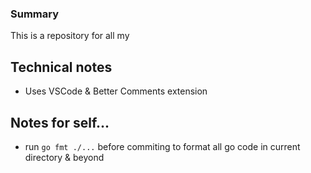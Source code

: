 ### Summary

This is a repository for all my 

## Technical notes

- Uses VSCode & Better Comments extension

## Notes for self...

- run `go fmt ./...` before commiting to format all go code in current directory & beyond